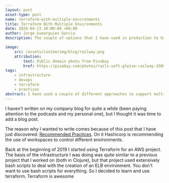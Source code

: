 ```yaml
---
layout: post
asset-type: post
name: terraform-with-multiple-environments
title: Terraform With Multiple Environments
date: 2020-04-13 10:00:00 +00:00
author: Jorge Gueorguiev Garcia
description: The couple of options that I have used in production to handle multiple enviroments.

image:
    src: /assets/custom/img/blog/railway.png
    attribution:
        text: Public domain photo from Pixabay
        href: https://pixabay.com/photos/rails-soft-gleise-railway-3309912/
tags:
    - infrastructure
    - devops
    - terraform
    - practices
abstract: I have used a couple of different approaches to support multiple environments for Terraform deployments. We will investigate them here.
---
```



I haven't written on my company blog for quite a while (been paying attention to the podcasts and my personal one), but I thought it was time to add a blog post.

The reason why I wanted to write comes because of this post that I have just discovered: [Recommended Practices](https://www.terraform.io/docs/cloud/guides/recommended-practices/part1.html). On it Hashicorp is recommending the use of workspaces to control different environments. 

Back at the beginning of 2019 I started using Terraform for an AWS project. The basis of the infrastructure I was doing was quite similar to a previous project that I worked on (both in Clojure), but that project used extensively bash scripts to deal with the creation of an ELB environment. You don't want to use bash scripts for everything. So I decided to learn and use terraform. Terraform is awesome

